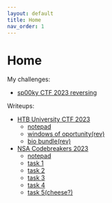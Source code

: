 ```yaml
---
layout: default
title: Home
nav_order: 1
---
```


# Home

My challenges:
- [sp00ky CTF 2023 reversing](https://github.com/JamesOttoJ/sp00ky_2023_rev)

Writeups:
- [HTB University CTF 2023](./HTB_University_CTF_2023/directory.md)
    - [notepad](./HTB_University_CTF_2023/notepad.md)
    - [windows of oportunity(rev)](./HTB_University_CTF_2023/windows_of_opportunity.md)
    - [bio bundle(rev)](./HTB_University_CTF_2023/bio_bundle.md)
- [NSA Codebreakers 2023](./NSA_Codebreakers_2023/directory.md)
    - [notepad](./NSA_Codebreakers_2023/notepad.md)
    - [task 1](./NSA_Codebreakers_2023/task1.md)
    - [task 2](./NSA_Codebreakers_2023/task2.md)
    - [task 3](./NSA_Codebreakers_2023/task3.md)
    - [task 4](./NSA_Codebreakers_2023/task4.md)
    - [task 5(cheese?)](./NSA_Codebreakers_2023/task5.md)